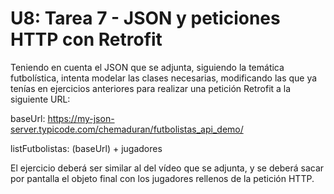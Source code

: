 # U8: Tarea 7 - JSON y peticiones HTTP con Retrofit
Teniendo en cuenta el JSON que se adjunta, siguiendo la temática futbolística, intenta modelar las clases necesarias, modificando las que ya tenías en ejercicios anteriores para realizar una petición Retrofit a la siguiente URL:

baseUrl: https://my-json-server.typicode.com/chemaduran/futbolistas_api_demo/

listFutbolistas: (baseUrl) + jugadores

El ejercicio deberá ser similar al del vídeo que se adjunta, y se deberá sacar por pantalla el objeto final con los jugadores rellenos de la petición HTTP.